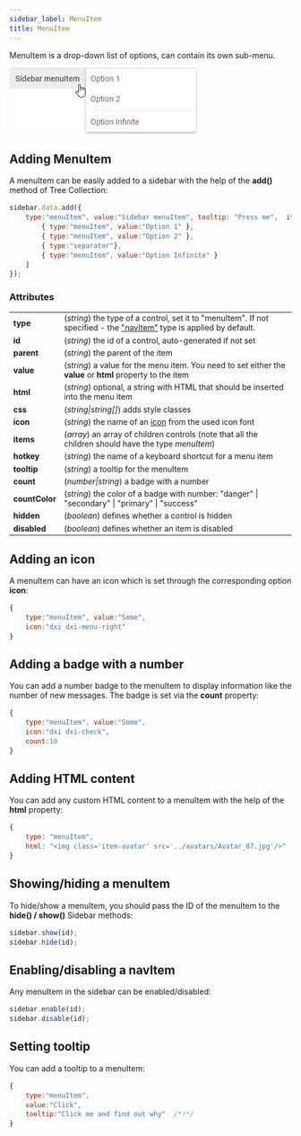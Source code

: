 ```yaml
---
sidebar_label: MenuItem
title: MenuItem
---          
```


MenuItem is a drop-down list of options, can contain its own sub-menu. 

![](../assets/sidebar/menuitem.png)

Adding MenuItem
----------------

A menuItem can be easily added to a sidebar with the help of the **add()** method of Tree Collection:

~~~js
sidebar.data.add({
    type:"menuItem", value:"Sidebar menuItem", tooltip: "Press me",  items:[
        { type:"menuItem", value:"Option 1" },
        { type:"menuItem", value:"Option 2" },
        { type:"separator"},
        { type:"menuItem", value:"Option Infinite" }
    ]
});
~~~

### Attributes

<table class="webixdoc_links">
	<tbody>
        <tr>
			<td class="webixdoc_links0"><b>type</b></td>
			<td>(<i>string</i>) the type of a control, set it to "menuItem". If not specified - the <a href="https://docs.dhtmlx.com/suite/sidebar__navitem.html">"navItem"</a> type is applied by default.</td>
		</tr>
        <tr>
			<td class="webixdoc_links0"><b>id</b></td>
			<td>(<i>string</i>) the id of a control, auto-generated if not set</td>
		</tr>
		<tr>
			<td class="webixdoc_links0"><b>parent</b></td>
			<td>(<i>string</i>) the parent of the item</td>
		</tr>
		<tr>
			<td class="webixdoc_links0"><b>value</b></td>
			<td>(<i>string</i>)  a value for the menu item. You need to set either the <b>value</b> or <b>html</b> property to the item</td>
		</tr>
		<tr>
			<td class="webixdoc_links0"><b>html</b></td>
			<td>(<i>string</i>) optional, a string with HTML that should be inserted into the menu item</td>
		</tr>
		<tr>
			<td class="webixdoc_links0"><b>css</b></td>
			<td>(<i>string|string[]</i>) adds style classes</td>
		</tr>
        <tr>
			<td class="webixdoc_links0"><b>icon</b></td>
			<td>(<i>string</i>) the name of an <a href="https://docs.dhtmlx.com/suite/menu__fa_icons.html">icon</a> from the used icon font</td>
		</tr>
        <tr>
			<td class="webixdoc_links0"><b>items</b></td>
			<td>(<i>array</i>) an array of children controls (note that all the children should have the type <i>menuItem</i>)</td>
		</tr>
        <tr>
			<td class="webixdoc_links0"><b>hotkey</b></td>
			<td>(<i>string</i>) the name of a keyboard shortcut for a menu item</td>
		</tr>
		<tr>
			<td class="webixdoc_links0"><b>tooltip</b></td>
			<td>(<i>string</i>) a tooltip for the menuItem</td>
		</tr>
         <tr>
			<td class="webixdoc_links0"><b>count</b></td>
			<td>(<i>number|string</i>) a badge with a number</td>
		</tr>
        <tr>
			<td class="webixdoc_links0"><b>countColor</b></td>
			<td>(<i>string</i>) the color of a badge with number: "danger" | "secondary" | "primary" | "success" </td>
		</tr>
		<tr>
			<td class="webixdoc_links0"><b>hidden</b></td>
			<td>(<i>boolean</i>) defines whether a control is hidden</td>
		</tr>
		<tr>
			<td class="webixdoc_links0"><b>disabled</b></td>
			<td>(<i>boolean</i>) defines whether an item is disabled</td>
		</tr>
    </tbody>
</table>


## Adding an icon

A menuItem can have an icon which is set through the corresponding option **icon**:

~~~js
{
    type:"menuItem", value:"Some",
    icon:"dxi dxi-menu-right"
}
~~~

## Adding a badge with a number

You can add a number badge to the menuItem to display information like the number of new messages. The badge is set via the **count** property:

~~~js
{
    type:"menuItem", value:"Some",
    icon:"dxi dxi-check",
    count:10
}
~~~

## Adding HTML content

You can add any custom HTML content to a menuItem with the help of the **html** property:

~~~js
{
    type: "menuItem",
    html: "<img class='item-avatar' src='../avatars/Avatar_07.jpg'/>"
}
~~~

## Showing/hiding a menuItem

To hide/show a menuItem, you should pass the ID of the menuItem to the **hide() / show()** Sidebar methods:

~~~js
sidebar.show(id);
sidebar.hide(id);
~~~

## Enabling/disabling a navItem 

Any menuItem in the sidebar can be enabled/disabled:

~~~js
sidebar.enable(id);
sidebar.disable(id);
~~~

## Setting tooltip

You can add a tooltip to a menuItem:

~~~js
{
    type:"menuItem", 
    value:"Click", 
    tooltip:"Click me and find out why"  /*!*/
}
~~~

